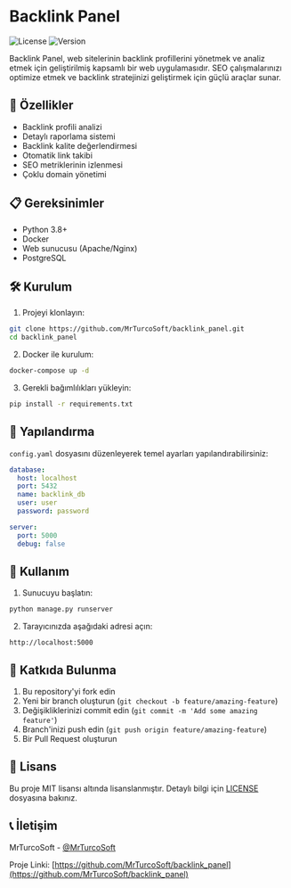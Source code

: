 # Backlink Panel

![License](https://img.shields.io/badge/license-MIT-blue.svg)
![Version](https://img.shields.io/badge/version-1.0.0-green.svg)

Backlink Panel, web sitelerinin backlink profillerini yönetmek ve analiz etmek için geliştirilmiş kapsamlı bir web uygulamasıdır. SEO çalışmalarınızı optimize etmek ve backlink stratejinizi geliştirmek için güçlü araçlar sunar.

## 🚀 Özellikler

- Backlink profili analizi
- Detaylı raporlama sistemi
- Backlink kalite değerlendirmesi
- Otomatik link takibi
- SEO metriklerinin izlenmesi
- Çoklu domain yönetimi

## 📋 Gereksinimler

- Python 3.8+
- Docker
- Web sunucusu (Apache/Nginx)
- PostgreSQL

## 🛠️ Kurulum

1. Projeyi klonlayın:
```bash
git clone https://github.com/MrTurcoSoft/backlink_panel.git
cd backlink_panel
```

2. Docker ile kurulum:
```bash
docker-compose up -d
```

3. Gerekli bağımlılıkları yükleyin:
```bash
pip install -r requirements.txt
```

## 🔧 Yapılandırma

`config.yaml` dosyasını düzenleyerek temel ayarları yapılandırabilirsiniz:

```yaml
database:
  host: localhost
  port: 5432
  name: backlink_db
  user: user
  password: password

server:
  port: 5000
  debug: false
```

## 📖 Kullanım

1. Sunucuyu başlatın:
```bash
python manage.py runserver
```

2. Tarayıcınızda aşağıdaki adresi açın:
```
http://localhost:5000
```

## 🤝 Katkıda Bulunma

1. Bu repository'yi fork edin
2. Yeni bir branch oluşturun (`git checkout -b feature/amazing-feature`)
3. Değişikliklerinizi commit edin (`git commit -m 'Add some amazing feature'`)
4. Branch'inizi push edin (`git push origin feature/amazing-feature`)
5. Bir Pull Request oluşturun

## 📝 Lisans

Bu proje MIT lisansı altında lisanslanmıştır. Detaylı bilgi için [LICENSE](LICENSE) dosyasına bakınız.

## 📞 İletişim

MrTurcoSoft - [@MrTurcoSoft](https://github.com/MrTurcoSoft)

Proje Linki: [https://github.com/MrTurcoSoft/backlink_panel](https://github.com/MrTurcoSoft/backlink_panel)
